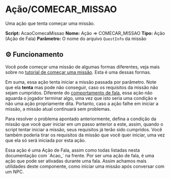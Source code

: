 ﻿# Ação/COMECAR_MISSAO

Uma ação que tenta começar uma missão.

**Script:** AcaoComecaMissao
**Nome:** Ação => COMECAR_MISSAO
**Tipo:** Ação (Ação de Fala)
**Parâmetro:** O nome do arquivo `QuestInfo` da missão

## ⚙️ Funcionamento
Você pode começar uma missão de algumas formas diferentes, veja mais sobre no [tutorial de começar uma missão](../comecar_missao.md). Esta é uma dessas formas.

Em suma, essa ação tenta iniciar a missão passada por parâmetro. Note que ela **tenta** mas pode não conseguir, caso os requisitos da missão não sejam cumpridos. Diferente do [comportamento de fala](./QuestFalaStep.md), essa ação não aguarda o jogador terminar algo, uma vez que isto seria uma condição e não uma ação propriamente dita. Portanto, caso a ação falhe em iniciar a missão, a missão atual continuará sem problemas.

Para resolver o problema apontado anteriormente, defina a condição da missão que você quer iniciar em um passo anterior a este, assim, quando o script tentar iniciar a missão, seus requisitos já terão sido cumpridos. Você também poderia tirar os requisitos da missão que você quer iniciar, uma vez que ela só será iniciada por esta ação.

Essa ação é uma Ação de Fala, assim como todas listadas nesta documentação com ´Acao_´ na frente. Por ser uma ação de fala, é uma ação que pode ser ativadas durante uma fala. Assim achamos mais utilidades deste componente, como iniciar uma missão após conversar com um NPC.
